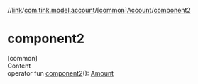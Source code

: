 //[link](../../index.md)/[com.tink.model.account](../index.md)/[[common]Account](index.md)/[component2](component2.md)



# component2  
[common]  
Content  
operator fun [component2](component2.md)(): [Amount](../../com.tink.model.misc/[common]-amount/index.md)  



